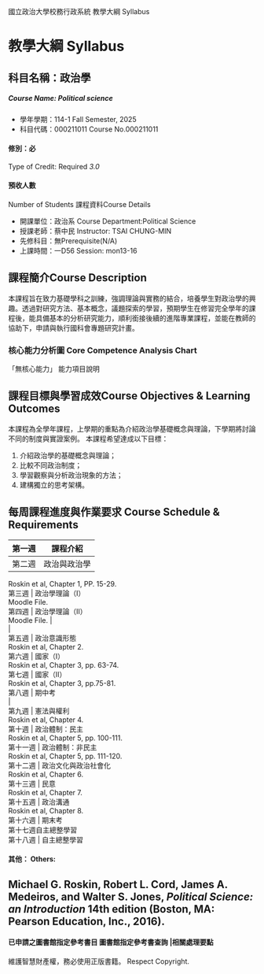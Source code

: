 國立政治大學校務行政系統 教學大綱 Syllabus
# 教學大綱 Syllabus
##  科目名稱：政治學 
#####  Course Name: Political science
  * 學年學期：114-1 Fall Semester, 2025 
  * 科目代碼：000211011 Course No.000211011
#### 修別：必
Type of Credit: Required 
_3.0_
#### 預收人數
Number of Students
課程資料Course Details
  * 開課單位：政治系 Course Department:Political Science 
  * 授課老師：蔡中民 Instructor: TSAI CHUNG-MIN 
  * 先修科目：無Prerequisite(N/A)
  * 上課時間：一D56 Session: mon13-16
##  課程簡介Course Description
本課程旨在致力基礎學科之訓練，強調理論與實務的結合，培養學生對政治學的興趣。透過對研究方法、基本概念，議題探索的學習，預期學生在修習完全學年的課程後，能具備基本的分析研究能力，順利銜接後續的進階專業課程，並能在教師的協助下，申請與執行國科會專題研究計畫。
###  核心能力分析圖 Core Competence Analysis Chart
「無核心能力」 
能力項目說明
##  課程目標與學習成效Course Objectives & Learning Outcomes 
本課程為全學年課程，上學期的重點為介紹政治學基礎概念與理論，下學期將討論不同的制度與實證案例。
本課程希望達成以下目標：
  1. 介紹政治學的基礎概念與理論；
  2. 比較不同政治制度；
  3. 學習觀察與分析政治現象的方法；
  4. 建構獨立的思考架構。
##  每周課程進度與作業要求 Course Schedule & Requirements
第一週 |  課程介紹  
---|---  
第二週 |  政治與政治學  
Roskin et al, Chapter 1, PP. 15-29.  
第三週 |  政治學理論（I）  
Moodle File.  
第四週 |  政治學理論（II）  
Moodle File. |   
|   
第五週 |  政治意識形態  
Roskin et al, Chapter 2.  
第六週 |  國家（I）  
Roskin et al, Chapter 3, pp. 63-74.  
第七週 |  國家（II）  
Roskin et al, Chapter 3, pp.75-81.  
第八週 |  期中考  
|   
第九週 |  憲法與權利  
Roskin et al, Chapter 4.  
第十週 |  政治體制：民主  
Roskin et al, Chapter 5, pp. 100-111.  
第十一週 |  政治體制：非民主  
Roskin et al, Chapter 5, pp. 111-120.  
第十二週 |  政治文化與政治社會化  
Roskin et al, Chapter 6.   
第十三週 |  民意  
Roskin et al, Chapter 7.  
第十五週 |  政治溝通  
Roskin et al, Chapter 8.  
第十六週 |  期末考  
第十七週自主總整學習  
第十八週 |  自主總整學習  
####  其他： Others:
## Michael G. Roskin, Robert L. Cord, James A. Medeiros, and Walter S. Jones,  _Political Science: an Introduction_ 14th edition (Boston, MA: Pearson Education, Inc., 2016).
####  已申請之圖書館指定參考書目  圖書館指定參考書查詢 |相關處理要點
維護智慧財產權，務必使用正版書籍。 Respect Copyright.